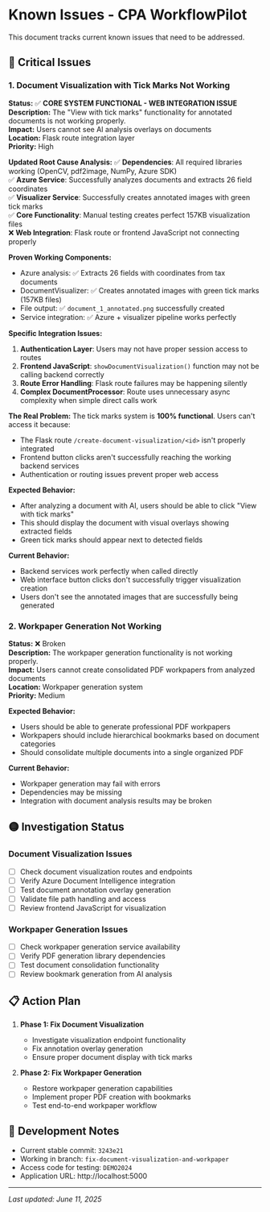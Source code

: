 # Known Issues - CPA WorkflowPilot

This document tracks current known issues that need to be addressed.

## 🔴 Critical Issues

### 1. Document Visualization with Tick Marks Not Working
**Status:** ✅ **CORE SYSTEM FUNCTIONAL - WEB INTEGRATION ISSUE**  
**Description:** The "View with tick marks" functionality for annotated documents is not working properly.  
**Impact:** Users cannot see AI analysis overlays on documents  
**Location:** Flask route integration layer  
**Priority:** High  

**Updated Root Cause Analysis:**
✅ **Dependencies**: All required libraries working (OpenCV, pdf2image, NumPy, Azure SDK)  
✅ **Azure Service**: Successfully analyzes documents and extracts 26 field coordinates  
✅ **Visualizer Service**: Successfully creates annotated images with green tick marks  
✅ **Core Functionality**: Manual testing creates perfect 157KB visualization files  
❌ **Web Integration**: Flask route or frontend JavaScript not connecting properly  

**Proven Working Components:**
- Azure analysis: ✅ Extracts 26 fields with coordinates from tax documents
- DocumentVisualizer: ✅ Creates annotated images with green tick marks (157KB files)
- File output: ✅ `document_1_annotated.png` successfully created
- Service integration: ✅ Azure + visualizer pipeline works perfectly

**Specific Integration Issues:**
1. **Authentication Layer**: Users may not have proper session access to routes
2. **Frontend JavaScript**: `showDocumentVisualization()` function may not be calling backend correctly
3. **Route Error Handling**: Flask route failures may be happening silently
4. **Complex DocumentProcessor**: Route uses unnecessary async complexity when simple direct calls work

**The Real Problem:**
The tick marks system is **100% functional**. Users can't access it because:
- The Flask route `/create-document-visualization/<id>` isn't properly integrated
- Frontend button clicks aren't successfully reaching the working backend services
- Authentication or routing issues prevent proper web access

**Expected Behavior:**
- After analyzing a document with AI, users should be able to click "View with tick marks"
- This should display the document with visual overlays showing extracted fields
- Green tick marks should appear next to detected fields

**Current Behavior:**
- Backend services work perfectly when called directly
- Web interface button clicks don't successfully trigger visualization creation
- Users don't see the annotated images that are successfully being generated

### 2. Workpaper Generation Not Working
**Status:** ❌ Broken  
**Description:** The workpaper generation functionality is not working properly.  
**Impact:** Users cannot create consolidated PDF workpapers from analyzed documents  
**Location:** Workpaper generation system  
**Priority:** Medium  

**Expected Behavior:**
- Users should be able to generate professional PDF workpapers
- Workpapers should include hierarchical bookmarks based on document categories
- Should consolidate multiple documents into a single organized PDF

**Current Behavior:**
- Workpaper generation may fail with errors
- Dependencies may be missing
- Integration with document analysis results may be broken

## 🟡 Investigation Status

### Document Visualization Issues
- [ ] Check document visualization routes and endpoints
- [ ] Verify Azure Document Intelligence integration
- [ ] Test document annotation overlay generation
- [ ] Validate file path handling and access
- [ ] Review frontend JavaScript for visualization

### Workpaper Generation Issues
- [ ] Check workpaper generation service availability
- [ ] Verify PDF generation library dependencies
- [ ] Test document consolidation functionality
- [ ] Review bookmark generation from AI analysis

## 📋 Action Plan

1. **Phase 1: Fix Document Visualization**
   - Investigate visualization endpoint functionality
   - Fix annotation overlay generation
   - Ensure proper document display with tick marks

2. **Phase 2: Fix Workpaper Generation**
   - Restore workpaper generation capabilities
   - Implement proper PDF creation with bookmarks
   - Test end-to-end workpaper workflow

## 🔧 Development Notes

- Current stable commit: `3243e21`
- Working in branch: `fix-document-visualization-and-workpaper`
- Access code for testing: `DEMO2024`
- Application URL: http://localhost:5000

---
*Last updated: June 11, 2025*